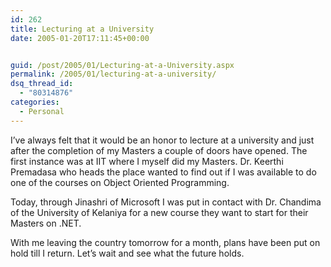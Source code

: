 ```yaml
---
id: 262
title: Lecturing at a University
date: 2005-01-20T17:11:45+00:00


guid: /post/2005/01/Lecturing-at-a-University.aspx
permalink: /2005/01/lecturing-at-a-university/
dsq_thread_id:
  - "80314876"
categories:
  - Personal
---
```

<DIV class=Section1>
<P>I’ve always felt that it would be an honor to lecture at a university and just after the completion of my Masters a couple of doors have opened. The first instance was at IIT where I myself did my Masters. Dr. Keerthi Premadasa who heads the place wanted to find out if I was available to do one of the courses on Object Oriented Programming. </P>
<P>Today, through Jinashri of Microsoft I was put in contact with Dr. Chandima of the University of Kelaniya for a new course they want to start for their Masters on .NET. </P>
<P>With me leaving the country tomorrow for a month, plans have been put on hold till I return. Let’s wait and see what the future holds.</P></DIV>